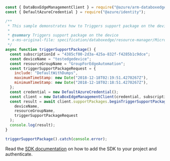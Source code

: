 ```javascript
const { DataBoxEdgeManagementClient } = require("@azure/arm-databoxedge");
const { DefaultAzureCredential } = require("@azure/identity");

/**
 * This sample demonstrates how to Triggers support package on the device
 *
 * @summary Triggers support package on the device
 * x-ms-original-file: specification/databoxedge/resource-manager/Microsoft.DataBoxEdge/stable/2021-06-01/examples/TriggerSupportPackage.json
 */
async function triggerSupportPackage() {
  const subscriptionId = "4385cf00-2d3a-425a-832f-f4285b1c9dce";
  const deviceName = "testedgedevice";
  const resourceGroupName = "GroupForEdgeAutomation";
  const triggerSupportPackageRequest = {
    include: "DefaultWithDumps",
    maximumTimeStamp: new Date("2018-12-18T02:19:51.4270267Z"),
    minimumTimeStamp: new Date("2018-12-18T02:18:51.4270267Z"),
  };
  const credential = new DefaultAzureCredential();
  const client = new DataBoxEdgeManagementClient(credential, subscriptionId);
  const result = await client.supportPackages.beginTriggerSupportPackageAndWait(
    deviceName,
    resourceGroupName,
    triggerSupportPackageRequest
  );
  console.log(result);
}

triggerSupportPackage().catch(console.error);
```

Read the [SDK documentation](https://github.com/Azure/azure-sdk-for-js/blob/%40azure%2Farm-databoxedge_2.0.1/sdk/databoxedge/arm-databoxedge/README.md) on how to add the SDK to your project and authenticate.
